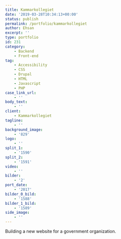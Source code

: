```yaml
---
title: Kammarkollegiet
date: '2019-03-28T10:34:13+00:00'
status: publish
permalink: /portfolio/kammarkollegiet
author: Ehsan
excerpt: ''
type: portfolio
id: 231
category:
    - Backend
    - Front-end
tag:
    - Accessibility
    - CSS
    - Drupal
    - HTML
    - Javascript
    - PHP
case_link_url:
    - ''
body_text:
    - ''
client:
    - Kammarkollegiet
tagline:
    - ''
background_image:
    - '829'
logo:
    - ''
split_1:
    - '1590'
split_2:
    - '1591'
video:
    - ''
bilder:
    - '2'
port_date:
    - '2017'
bilder_0_bild:
    - '1588'
bilder_1_bild:
    - '1589'
side_image:
    - ''
---
```

Building a new website for a government organization.